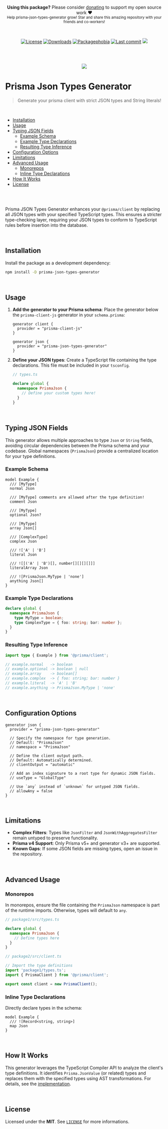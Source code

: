 <p align="center">
   <b>Using this package?</b> Please consider <a href="https://github.com/sponsors/arthurfiorette" target="_blank">donating</a> to support my open source work ❤️
  <br />
  <sup>
   Help prisma-json-types-generator grow! Star and share this amazing repository with your friends and co-workers!
  </sup>
</p>

<br />

<p align="center">
  <a title="MIT license" target="_blank" href="https://github.com/arthurfiorette/prisma-json-types-generator/blob/main/LICENSE"><img alt="License" src="https://img.shields.io/github/license/arthurfiorette/prisma-json-types-generator"></a>
  <a title="NPM Package" target="_blank" href="https://www.npmjs.com/package/prisma-json-types-generator"><img alt="Downloads" src="https://img.shields.io/npm/dw/prisma-json-types-generator?style=flat"></a>
  <a title="Install size" target="_blank" href="https://packagephobia.com/result?p=prisma-json-types-generator@latest"><img alt="Packagephobia" src="https://packagephobia.com/badge?p=prisma-json-types-generator@latest"></a>
  <a title="Last Commit" target="_blank" href="https://github.com/arthurfiorette/prisma-json-types-generator/commits/main"><img alt="Last commit" src="https://img.shields.io/github/last-commit/arthurfiorette/prisma-json-types-generator"></a>
  <a title="Blazingly fast" target="_blank" href="https://twitter.com/acdlite/status/974390255393505280"><img src="https://img.shields.io/badge/blazingly-fast-fa3737"/></a>

</p>

<br />
<br />

<p align="center">
  <img src="https://raw.githubusercontent.com/arthurfiorette/prisma-json-types-generator/refs/heads/main/images/logo.png" />
</p>

<h1>Prisma Json Types Generator</h1>

> Generate your prisma client with strict JSON types and String literals!

<br />

- [Installation](#installation)
- [Usage](#usage)
- [Typing JSON Fields](#typing-json-fields)
  - [Example Schema](#example-schema)
  - [Example Type Declarations](#example-type-declarations)
  - [Resulting Type Inference](#resulting-type-inference)
- [Configuration Options](#configuration-options)
- [Limitations](#limitations)
- [Advanced Usage](#advanced-usage)
  - [Monorepos](#monorepos)
  - [Inline Type Declarations](#inline-type-declarations)
- [How It Works](#how-it-works)
- [License](#license)

<br />
<br />

Prisma JSON Types Generator enhances your `@prisma/client` by replacing all JSON types with your specified TypeScript types. This ensures a stricter type-checking layer, requiring your JSON types to conform to TypeScript rules before insertion into the database.

<br />

## Installation

Install the package as a development dependency:

```bash
npm install -D prisma-json-types-generator
```

<br />

## Usage

1. **Add the generator to your Prisma schema**:
   Place the generator below the `prisma-client-js` generator in your `schema.prisma`:

   ```prisma
   generator client {
     provider = "prisma-client-js"
   }

   generator json {
     provider = "prisma-json-types-generator"
   }
   ```

2. **Define your JSON types**:
   Create a TypeScript file containing the type declarations. This file must be included in your `tsconfig`.

   ```ts
   // types.ts

   declare global {
     namespace PrismaJson {
       // Define your custom types here!
     }
   }
   ```

<br />

## Typing JSON Fields

This generator allows multiple approaches to type `Json` or `String` fields, avoiding circular dependencies between the Prisma schema and your codebase. Global namespaces (`PrismaJson`) provide a centralized location for your type definitions.

### Example Schema

```prisma
model Example {
  /// [MyType]
  normal Json

  /// [MyType] comments are allowed after the type definition!
  comment Json

  /// [MyType]
  optional Json?

  /// [MyType]
  array Json[]

  /// [ComplexType]
  complex Json

  /// !['A' | 'B']
  literal Json

  /// ![[('A' | 'B')[], number[][][][]]]
  literalArray Json

  /// ![PrismaJson.MyType | 'none']
  anything Json[]
}
```

### Example Type Declarations

```ts
declare global {
  namespace PrismaJson {
    type MyType = boolean;
    type ComplexType = { foo: string; bar: number };
  }
}
```

### Resulting Type Inference

```ts
import type { Example } from '@prisma/client';

// example.normal   -> boolean
// example.optional -> boolean | null
// example.array    -> boolean[]
// example.complex  -> { foo: string; bar: number }
// example.literal  -> 'A' | 'B'
// example.anything -> PrismaJson.MyType | 'none'
```

<br />

## Configuration Options

```prisma
generator json {
  provider = "prisma-json-types-generator"

  // Specify the namespace for type generation.
  // Default: "PrismaJson"
  // namespace = "PrismaJson"

  // Define the client output path.
  // Default: Automatically determined.
  // clientOutput = "automatic"

  // Add an index signature to a root type for dynamic JSON fields.
  // useType = "GlobalType"

  // Use `any` instead of `unknown` for untyped JSON fields.
  // allowAny = false
}
```

<br />

## Limitations

- **Complex Filters**: Types like `JsonFilter` and `JsonWithAggregatesFilter` remain untyped to preserve functionality.
- **Prisma v4 Support**: Only Prisma v5+ and generator v3+ are supported.
- **Known Gaps**: If some JSON fields are missing types, open an issue in the repository.

<br />

## Advanced Usage

### Monorepos

In monorepos, ensure the file containing the `PrismaJson` namespace is part of the runtime imports. Otherwise, types will default to `any`.

```ts
// package1/src/types.ts

declare global {
  namespace PrismaJson {
    // Define types here
  }
}
```

```ts
// package2/src/client.ts

// Import the type definitions
import 'package1/types.ts';
import { PrismaClient } from '@prisma/client';

export const client = new PrismaClient();
```

### Inline Type Declarations

Directly declare types in the schema:

```prisma
model Example {
  /// ![Record<string, string>]
  map Json
}
```

<br />

## How It Works

This generator leverages the TypeScript Compiler API to analyze the client's type definitions. It identifies `Prisma.JsonValue` (or related) types and replaces them with the specified types using AST transformations. For details, see the [implementation](src/handler/replace-object.ts).

<br />

## License

Licensed under the **MIT**. See [`LICENSE`](LICENSE) for more informations.

<br />

